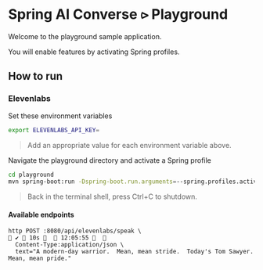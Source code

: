 # Spring AI Converse &#x2AA7; Playground

Welcome to the playground sample application.

You will enable features by activating Spring profiles.

## How to run

### Elevenlabs

Set these environment variables

```bash
export ELEVENLABS_API_KEY=
```

> Add an appropriate value for each environment variable above.

Navigate the playground directory and activate a Spring profile

```bash
cd playground
mvn spring-boot:run -Dspring-boot.run.arguments=--spring.profiles.active=elevenlabs,dev
```

> Back in the terminal shell, press Ctrl+C to shutdown.

#### Available endpoints

```commandline
http POST :8080/api/elevenlabs/speak \                                                                                                                                                                                                                     ✔  10s    12:05:55   
  Content-Type:application/json \
  text="A modern-day warrior.  Mean, mean stride.  Today's Tom Sawyer.  Mean, mean pride."
```
